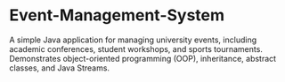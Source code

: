 # Event-Management-System
A simple Java application for managing university events, including academic conferences, student workshops, and sports tournaments. Demonstrates object-oriented programming (OOP), inheritance, abstract classes, and Java Streams.